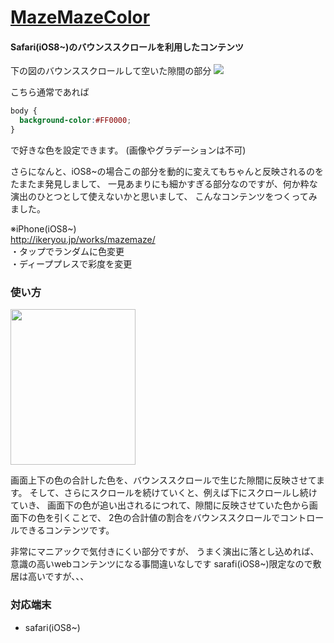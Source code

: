 <a href="http://ikeryou.jp/works/mazemaze">MazeMazeColor</a>
========

#### Safari(iOS8~)のバウンススクロールを利用したコンテンツ ####

下の図のバウンススクロールして空いた隙間の部分
<img src="http://ikeryou.jp/works/mazemaze/sample.png">

こちら通常であれば
```css
body {
  background-color:#FF0000;
}
```
で好きな色を設定できます。
(画像やグラデーションは不可)

さらになんと、iOS8~の場合この部分を動的に変えてもちゃんと反映されるのをたまたま発見しまして、
一見あまりにも細かすぎる部分なのですが、何か粋な演出のひとつとして使えないかと思いまして、
こんなコンテンツをつくってみました。


※iPhone(iOS8~)<br>
http://ikeryou.jp/works/mazemaze/<br>
・タップでランダムに色変更<br>
・ディーププレスで彩度を変更


### 使い方 ###
<img src="http://ikeryou.jp/works/mazemaze/sample.gif" width="200" height="249">


画面上下の色の合計した色を、バウンススクロールで生じた隙間に反映させてます。
そして、さらにスクロールを続けていくと、例えば下にスクロールし続けていき、
画面下の色が追い出されるにつれて、隙間に反映させていた色から画面下の色を引くことで、
2色の合計値の割合をバウンススクロールでコントロールできるコンテンツです。

非常にマニアックで気付きにくい部分ですが、
うまく演出に落とし込めれば、
意識の高いwebコンテンツになる事間違いなしです
sarafi(iOS8~)限定なので敷居は高いですが、、、


### 対応端末 ###
* safari(iOS8~)
